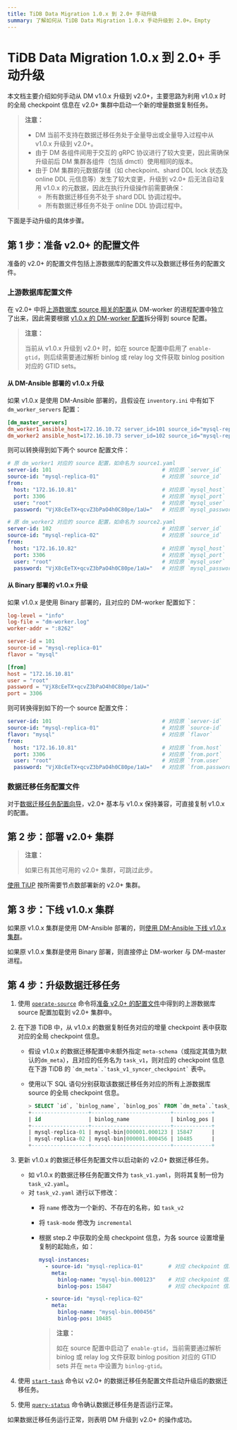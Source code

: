 ```yaml
---
title: TiDB Data Migration 1.0.x 到 2.0+ 手动升级
summary: 了解如何从 TiDB Data Migration 1.0.x 手动升级到 2.0+。Empty
---
```


# TiDB Data Migration 1.0.x 到 2.0+ 手动升级

本文档主要介绍如何手动从 DM v1.0.x 升级到 v2.0+，主要思路为利用 v1.0.x 时的全局 checkpoint 信息在 v2.0+ 集群中启动一个新的增量数据复制任务。

> **注意：**
>
> - DM 当前不支持在数据迁移任务处于全量导出或全量导入过程中从 v1.0.x 升级到 v2.0+。
> - 由于 DM 各组件间用于交互的 gRPC 协议进行了较大变更，因此需确保升级前后 DM 集群各组件（包括 dmctl）使用相同的版本。
> - 由于 DM 集群的元数据存储（如 checkpoint、shard DDL lock 状态及 online DDL 元信息等）发生了较大变更，升级到 v2.0+ 后无法自动复用 v1.0.x 的元数据，因此在执行升级操作前需要确保：
>     - 所有数据迁移任务不处于 shard DDL 协调过程中。
>     - 所有数据迁移任务不处于 online DDL 协调过程中。

下面是手动升级的具体步骤。

## 第 1 步：准备 v2.0+ 的配置文件

准备的 v2.0+ 的配置文件包括上游数据库的配置文件以及数据迁移任务的配置文件。

### 上游数据库配置文件

在 v2.0+ 中将[上游数据库 source 相关的配置](/dm/dm-source-configuration-file.md)从 DM-worker 的进程配置中独立了出来，因此需要根据 [v1.0.x 的 DM-worker 配置](/dm/dm-worker-configuration-file.md)拆分得到 source 配置。

> **注意：**
>
> 当前从 v1.0.x 升级到 v2.0+ 时，如在 source 配置中启用了 `enable-gtid`，则后续需要通过解析 binlog 或 relay log 文件获取 binlog position 对应的 GTID sets。

#### 从 DM-Ansible 部署的 v1.0.x 升级

如果 v1.0.x 是使用 DM-Ansible 部署的，且假设在 `inventory.ini` 中有如下 `dm_worker_servers` 配置：

```ini
[dm_master_servers]
dm_worker1 ansible_host=172.16.10.72 server_id=101 source_id="mysql-replica-01" mysql_host=172.16.10.81 mysql_user=root mysql_password='VjX8cEeTX+qcvZ3bPaO4h0C80pe/1aU=' mysql_port=3306
dm_worker2 ansible_host=172.16.10.73 server_id=102 source_id="mysql-replica-02" mysql_host=172.16.10.82 mysql_user=root mysql_password='VjX8cEeTX+qcvZ3bPaO4h0C80pe/1aU=' mysql_port=3306
```

则可以转换得到如下两个 source 配置文件：

```yaml
# 原 dm_worker1 对应的 source 配置，如命名为 source1.yaml
server-id: 101                                   # 对应原 `server_id`
source-id: "mysql-replica-01"                    # 对应原 `source_id`
from:
  host: "172.16.10.81"                           # 对应原 `mysql_host`
  port: 3306                                     # 对应原 `mysql_port`
  user: "root"                                   # 对应原 `mysql_user`
  password: "VjX8cEeTX+qcvZ3bPaO4h0C80pe/1aU="   # 对应原 `mysql_password`
```

```yaml
# 原 dm_worker2 对应的 source 配置，如命名为 source2.yaml
server-id: 102                                   # 对应原 `server_id`
source-id: "mysql-replica-02"                    # 对应原 `source_id`
from:
  host: "172.16.10.82"                           # 对应原 `mysql_host`
  port: 3306                                     # 对应原 `mysql_port`
  user: "root"                                   # 对应原 `mysql_user`
  password: "VjX8cEeTX+qcvZ3bPaO4h0C80pe/1aU="   # 对应原 `mysql_password`
```

#### 从 Binary 部署的 v1.0.x 升级

如果 v1.0.x 是使用 Binary 部署的，且对应的 DM-worker 配置如下：

```toml
log-level = "info"
log-file = "dm-worker.log"
worker-addr = ":8262"

server-id = 101
source-id = "mysql-replica-01"
flavor = "mysql"

[from]
host = "172.16.10.81"
user = "root"
password = "VjX8cEeTX+qcvZ3bPaO4h0C80pe/1aU="
port = 3306
```

则可转换得到如下的一个 source 配置文件：

```yaml
server-id: 101                                   # 对应原 `server-id`
source-id: "mysql-replica-01"                    # 对应原 `source-id`
flavor: "mysql"                                  # 对应原 `flavor`
from:
  host: "172.16.10.81"                           # 对应原 `from.host`
  port: 3306                                     # 对应原 `from.port`
  user: "root"                                   # 对应原 `from.user`
  password: "VjX8cEeTX+qcvZ3bPaO4h0C80pe/1aU="   # 对应原 `from.password`
```

### 数据迁移任务配置文件

对于[数据迁移任务配置向导](/dm/dm-task-configuration-guide.md)，v2.0+ 基本与 v1.0.x 保持兼容，可直接复制 v1.0.x 的配置。

## 第 2 步：部署 v2.0+ 集群

> **注意：**
>
> 如果已有其他可用的 v2.0+ 集群，可跳过此步。

[使用 TiUP](/dm/deploy-a-dm-cluster-using-tiup.md) 按所需要节点数部署新的 v2.0+ 集群。

## 第 3 步：下线 v1.0.x 集群

如果原 v1.0.x 集群是使用 DM-Ansible 部署的，则[使用 DM-Ansible 下线 v1.0.x 集群](https://docs.pingcap.com/zh/tidb-data-migration/v1.0/cluster-operations#下线集群)。

如果原 v1.0.x 集群是使用 Binary 部署，则直接停止 DM-worker 与 DM-master 进程。

## 第 4 步：升级数据迁移任务

1. 使用 [`operate-source`](/dm/dm-manage-source.md#数据源操作) 命令将[准备 v2.0+ 的配置文件](#第-1-步准备-v20-的配置文件)中得到的上游数据库 source 配置加载到 v2.0+ 集群中。

2. 在下游 TiDB 中，从 v1.0.x 的数据复制任务对应的增量 checkpoint 表中获取对应的全局 checkpoint 信息。

    - 假设 v1.0.x 的数据迁移配置中未额外指定 `meta-schema`（或指定其值为默认的`dm_meta`），且对应的任务名为 `task_v1`，则对应的 checkpoint 信息在下游 TiDB 的 ``` `dm_meta`.`task_v1_syncer_checkpoint` ``` 表中。
    - 使用以下 SQL 语句分别获取该数据迁移任务对应的所有上游数据库 source 的全局 checkpoint 信息。

        ```sql
        > SELECT `id`, `binlog_name`, `binlog_pos` FROM `dm_meta`.`task_v1_syncer_checkpoint` WHERE `is_global`=1;
        +------------------+-------------------------+------------+
        | id               | binlog_name             | binlog_pos |
        +------------------+-------------------------+------------+
        | mysql-replica-01 | mysql-bin|000001.000123 | 15847      |
        | mysql-replica-02 | mysql-bin|000001.000456 | 10485      |
        +------------------+-------------------------+------------+
        ```

3. 更新 v1.0.x 的数据迁移任务配置文件以启动新的 v2.0+ 数据迁移任务。

    - 如 v1.0.x 的数据迁移任务配置文件为 `task_v1.yaml`，则将其复制一份为 `task_v2.yaml`。
    - 对 `task_v2.yaml` 进行以下修改：
        - 将 `name` 修改为一个新的、不存在的名称，如 `task_v2`
        - 将 `task-mode` 修改为 `incremental`
        - 根据 step.2 中获取的全局 checkpoint 信息，为各 source 设置增量复制的起始点，如：

            ```yaml
            mysql-instances:
              - source-id: "mysql-replica-01"        # 对应 checkpoint 信息所属的 `id`
                meta:
                  binlog-name: "mysql-bin.000123"    # 对应 checkpoint 信息中的 `binlog_name`，但不包含 `|000001` 部分
                  binlog-pos: 15847                  # 对应 checkpoint 信息中的 `binlog_pos`

              - source-id: "mysql-replica-02"
                meta:
                  binlog-name: "mysql-bin.000456"
                  binlog-pos: 10485
            ```

            > **注意：**
            >
            > 如在 source 配置中启动了 `enable-gtid`，当前需要通过解析 binlog 或 relay log 文件获取 binlog position 对应的 GTID sets 并在 `meta` 中设置为 `binlog-gtid`。

4. 使用 [`start-task`](/dm/dm-create-task.md) 命令以 v2.0+ 的数据迁移任务配置文件启动升级后的数据迁移任务。

5. 使用 [`query-status`](/dm/dm-query-status.md) 命令确认数据迁移任务是否运行正常。

如果数据迁移任务运行正常，则表明 DM 升级到 v2.0+ 的操作成功。
